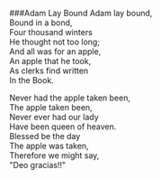 ###Adam Lay Bound
Adam lay bound, <br/>
Bound in a bond,<br/>
Four thousand winters <br/>
He thought not too long;<br/>
And all was for an apple, <br/>
An apple that he took,<br/>
As clerks find written <br/>
In the Book.

Never had the apple taken been, <br/>
The apple taken been,<br/>
Never ever had our lady <br/>
Have been queen of heaven.<br/>
Blessed be the day <br/>
The apple was taken,<br/>
Therefore we might say, <br/>
"Deo gracias!!"<br/>
